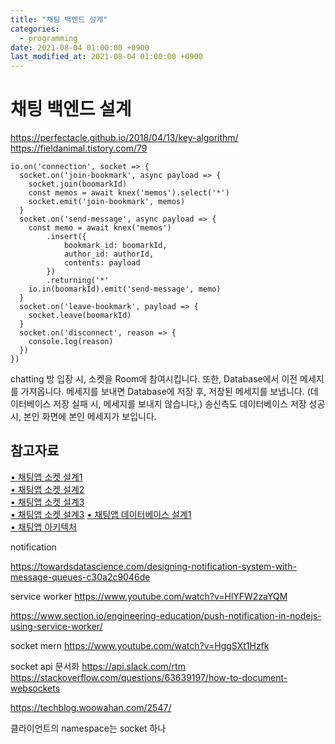 ```yaml
---
title: "채팅 백엔드 설계"
categories: 
  - programming
date: 2021-08-04 01:00:00 +0900
last_modified_at: 2021-08-04 01:00:00 +0900
---
```


# 채팅 백엔드 설계

https://perfectacle.github.io/2018/04/13/key-algorithm/
https://fieldanimal.tistory.com/79




```
io.on('connection', socket => {
  socket.on('join-bookmark', async payload => {
    socket.join(boomarkId)
    const memos = await knex('memos').select('*')
    socket.emit('join-bookmark', memos)
  }
  socket.on('send-message', async payload => {
    const memo = await knex('memos')
        .insert({
            bookmark_id: boomarkId,
            author_id: authorId,
            contents: payload
        })
        .returning('*'
    io.in(boomarkId).emit('send-message', memo)
  }
  socket.on('leave-bookmark', payload => {
    socket.leave(boomarkId)
  }
  socket.on('disconnect', reason => {
    console.log(reason)
  })
})
```

chatting 방 입장 시, 소켓을 Room에 참여시킵니다. 또한, Database에서 이전 메세지를 가져옵니다.
메세지를 보내면 Database에 저장 후, 저장된 메세지를 보냅니다. (데이터베이스 저장 실패 시, 메세지를 보내지 않습니다,)
송신측도 데이터베이스 저장 성공시, 본인 화면에 본인 메세지가 보입니다.

## 참고자료
[• 채팅앱 소켓 설계1](https://adnan-tech.com/realtime-web-based-chat-in-node-js-mysql/)  
[• 채팅앱 소켓 설계2](https://javascript.plainenglish.io/how-to-build-a-websocket-chat-application-819399d55800)  
[• 채팅앱 소켓 설계3](https://www.freecodecamp.org/news/create-a-professional-node-express/)  
[• 채팅앱 소켓 설계3](https://www.youtube.com/watch?v=8Y6mWhcdSUM)
[• 채팅앱 데이터베이스 설계1](https://itectec.com/database/postgresql-chat-conversation-history-entity-relationship-diagram/)  
[• 채팅앱 아키텍처](https://engineering.linecorp.com/ko/blog/the-architecture-behind-chatting-on-line-live/)  


notification

https://towardsdatascience.com/designing-notification-system-with-message-queues-c30a2c9046de


service worker
https://www.youtube.com/watch?v=HlYFW2zaYQM

https://www.section.io/engineering-education/push-notification-in-nodejs-using-service-worker/

socket mern
https://www.youtube.com/watch?v=HggSXt1Hzfk


socket api 문서화
https://api.slack.com/rtm
https://stackoverflow.com/questions/63639197/how-to-document-websockets


https://techblog.woowahan.com/2547/


클라이언트의 namespace는 socket 하나